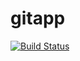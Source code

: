 # gitapp
[![Build Status](https://dev.azure.com/rgavilan/AgileProject/_apis/build/status/DevOpsRGAZ.gitapp?branchName=master)](https://dev.azure.com/rgavilan/AgileProject/_build/latest?definitionId=4&branchName=master)
